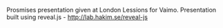 Prosmises presentation given at London Lessions for Vaimo. 
Presentation built using reveal.js - http://lab.hakim.se/reveal-js
